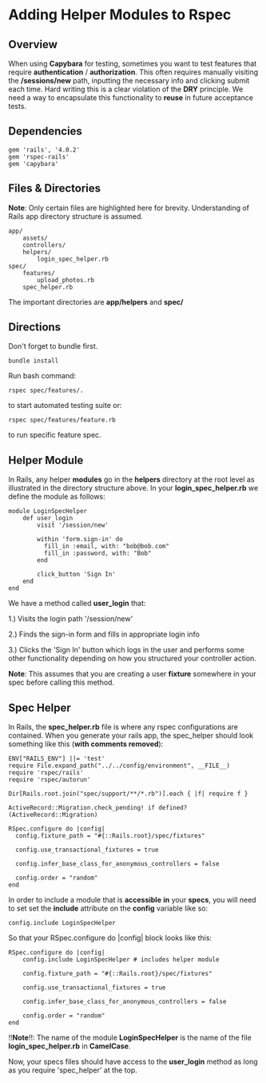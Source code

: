 # Adding Helper Modules to Rspec

## Overview
When using **Capybara** for testing, sometimes you want to test features that require **authentication** / **authorization**. This often requires manually visiting the **/sessions/new** path, inputting the necessary info and clicking submit each time. Hard writing this is a clear violation of the **DRY** principle. We need a way to encapsulate this functionality to **reuse** in future acceptance tests.

## Dependencies
	gem 'rails', '4.0.2'
	gem 'rspec-rails'
	gem 'capybara'

## Files & Directories
**Note**: Only certain files are highlighted here for brevity. Understanding of Rails app directory structure is assumed.

	app/
		assets/
		controllers/
		helpers/
			login_spec_helper.rb
	spec/
		features/
			upload_photos.rb
		spec_helper.rb

The important directories are **app/helpers** and **spec/**
	
## Directions
Don't forget to bundle first.

	bundle install

Run bash command:

	rspec spec/features/.

to start automated testing suite or:

	rspec spec/features/feature.rb

to run specific feature spec.

## Helper Module
In Rails, any helper **modules** go in the **helpers** directory at the root level as illustrated in the directory structure above. In your **login_spec_helper.rb** we define the module as follows:

	module LoginSpecHelper
  		def user_login
	    	visit '/session/new'

    		within 'form.sign-in' do 
		      fill_in :email, with: "bob@bob.com"
		      fill_in :password, with: "Bob"
		    end

	    	click_button 'Sign In'
		end
	end

We have a method called **user_login** that:

1.) Visits the login path '/session/new'

2.) Finds the sign-in form and fills in appropriate login info

3.) Clicks the 'Sign In' button which logs in the user and performs some other functionality depending on how you structured your controller action. 

**Note**: This assumes that you are creating a user **fixture** somewhere in your spec before calling this method. 

## Spec Helper
In Rails, the **spec_helper.rb** file is where any rspec configurations are contained. When you generate your rails app, the spec_helper should look something like this (**with comments removed**):

	ENV["RAILS_ENV"] ||= 'test'
	require File.expand_path("../../config/environment", __FILE__)
	require 'rspec/rails'
	require 'rspec/autorun'

	Dir[Rails.root.join("spec/support/**/*.rb")].each { |f| require f }

	ActiveRecord::Migration.check_pending! if defined?(ActiveRecord::Migration)

	RSpec.configure do |config|
	  config.fixture_path = "#{::Rails.root}/spec/fixtures"

	  config.use_transactional_fixtures = true

	  config.infer_base_class_for_anonymous_controllers = false

	  config.order = "random"
	end

In order to include a module that is **accessible** **in** your **specs**, you will need to set set the **include** attribute on the **config** variable like so:

	config.include LoginSpecHelper

So that your RSpec.configure do |config| block looks like this:

	RSpec.configure do |config|
		config.include LoginSpecHelper # includes helper module
	
		config.fixture_path = "#{::Rails.root}/spec/fixtures"

		config.use_transactional_fixtures = true

		config.infer_base_class_for_anonymous_controllers = false

		config.order = "random"
	end

!!**Note**!!: The name of the module **LoginSpecHelper** is the name of the file **login_spec_helper.rb** in **CamelCase**.

Now, your specs files should have access to the **user_login** method as long as you require 'spec_helper' at the top.
